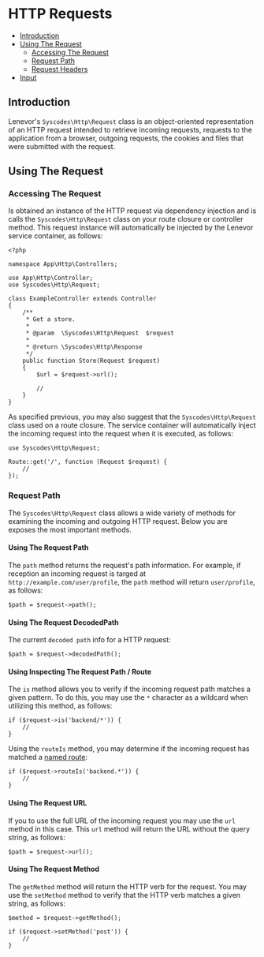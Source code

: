 # HTTP Requests

- [Introduction](#introduction)
- [Using The Request](#using-request)
    - [Accessing The Request](#accessing-request)
    - [Request Path](#request-path)
    - [Request Headers](#request-headers)
- [Input](#input)

<a name="introduction"></a>
## Introduction

Lenevor's `Syscodes\Http\Request` class is an object-oriented representation of an HTTP request intended to retrieve incoming requests, requests to the application from a browser, outgoing requests, the cookies and files that were submitted with the request.

<a name="using-request"></a>
## Using The Request

<a name="accessing-request"></a>
### Accessing The Request

Is obtained an instance of the HTTP request via dependency injection and is calls the `Syscodes\Http\Request` class on your route closure or controller method. This request instance will automatically be injected by the Lenevor service container, as follows:

    <?php

    namespace App\Http\Controllers;

    use App\Http\Controller;
    use Syscodes\Http\Request;
    
    class ExampleController extends Controller
    {
        /**
         * Get a store.
         *
         * @param  \Syscodes\Http\Request  $request
         *
         * @return \Syscodes\Http\Response
         */
        public function Store(Request $request)
        {
            $url = $request->url();

            //
        }
    }

As specified previous, you may also suggest that the `Syscodes\Http\Request` class used on a route closure. The service container will automatically inject the incoming request into the request when it is executed, as follows:

    use Syscodes\Http\Request;

    Route::get('/', function (Request $request) {
        //
    });

<a name="request-path"></a>
### Request Path

The `Syscodes\Http\Request` class allows a wide variety of methods for examining the incoming and outgoing HTTP request. Below you are exposes the most important methods. 

<a name="using-request-path"></a>
#### Using The Request Path

The `path` method returns the request's path information. For example, if reception an incoming request is targed at `http://example.com/user/profile`, the `path` method will return `user/profile`, as follows: 

    $path = $request->path();

<a name="using-request-decodedPath"></a>
#### Using The Request DecodedPath

The current `decoded path` info for a HTTP request:

    $path = $request->decodedPath();

<a name="using-inspecting-request-path-route"></a>
#### Using Inspecting The Request Path / Route

The `is` method allows you to verify if the incoming request path matches a given pattern. To do this, you may use the `*` character as a wildcard when utilizing this method, as follows:

    if ($request->is('backend/*')) {
        //
    }

Using the `routeIs` method, you may determine if the incoming request has matched a [named route](/routing.md#named-routes):

    if ($request->routeIs('backend.*')) {
        //
    }

<a name="using-request-url"></a>
#### Using The Request URL

If you to use the full URL of the incoming request you may use the `url` method in this case. This `url` method will return the URL without the query string, as follows:

    $path = $request->url();

<a name="using-request-method"></a>
#### Using The Request Method

The `getMethod` method will return the HTTP verb for the request. You may use the `setMethod` method to verify that the HTTP verb matches a given string, as follows:

    $method = $request->getMethod();

    if ($request->setMethod('post')) {
        //
    }